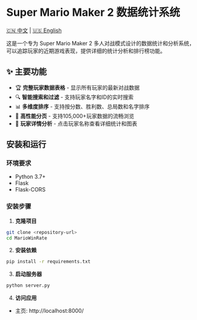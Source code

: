 # Super Mario Maker 2 数据统计系统

[🇨🇳 中文](README.md) | [🇺🇸 English](README-en.md)

这是一个专为 Super Mario Maker 2 多人对战模式设计的数据统计和分析系统，可以追踪玩家的近期游戏表现，提供详细的统计分析和排行榜功能。

## ✨ 主要功能

- 🏆 **完整玩家数据表格** - 显示所有玩家的最新对战数据
- 🔍 **智能搜索和过滤** - 支持玩家名字和ID的实时搜索
- 📊 **多维度排序** - 支持按分数、胜利数、总局数和名字排序
- 🔄 **高性能分页** - 支持105,000+玩家数据的流畅浏览
- 👤 **玩家详情分析** - 点击玩家名称查看详细统计和图表


## 安装和运行

### 环境要求
- Python 3.7+
- Flask
- Flask-CORS

### 安装步骤

1. **克隆项目**
```bash
git clone <repository-url>
cd MarioWinRate
```

2. **安装依赖**
```bash
pip install -r requirements.txt
```

3. **启动服务器**
```bash
python server.py
```

4. **访问应用**
- 主页: http://localhost:8000/

